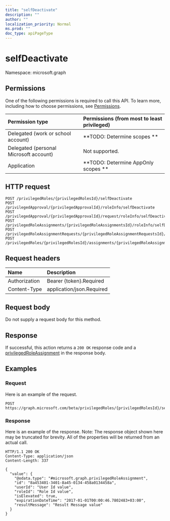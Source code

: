 ```yaml
---
title: "selfDeactivate"
description: ""
author: ""
localization_priority: Normal
ms.prod: ""
doc_type: apiPageType
---
```


# selfDeactivate

Namespace: microsoft.graph



## Permissions
One of the following permissions is required to call this API. To learn more, including how to choose permissions, see [Permissions](/concepts/permissions-reference.md).

|Permission type|Permissions (from most to least privileged)|
|:---|:---|
|Delegated (work or school account)|**TODO: Determine scopes **|
|Delegated (personal Microsoft account)|Not supported.|
|Application|**TODO: Determine AppOnly scopes **|

## HTTP request
<!-- {
  "blockType": "ignored"
}
-->
``` http
POST /privilegedRoles/{privilegedRolesId}/selfDeactivate
POST /privilegedApproval/{privilegedApprovalId}/roleInfo/selfDeactivate
POST /privilegedApproval/{privilegedApprovalId}/request/roleInfo/selfDeactivate
POST /privilegedRoleAssignments/{privilegedRoleAssignmentsId}/roleInfo/selfDeactivate
POST /privilegedRoleAssignmentRequests/{privilegedRoleAssignmentRequestsId}/roleInfo/selfDeactivate
POST /privilegedRoles/{privilegedRolesId}/assignments/{privilegedRoleAssignmentId}/roleInfo/selfDeactivate
```

## Request headers
|Name|Description|
|:---|:---|
|Authorization|Bearer {token}.Required|
|Content-Type|application/json.Required|

## Request body
Do not supply a request body for this method.

## Response
If successful, this action returns a `200 OK` response code and a [privilegedRoleAssignment](../resources/privilegedroleassignment.md) in the response body.

## Examples

### Request
Here is an example of the request.
<!-- {
  "blockType": "request",
  "name": "privilegedrole_selfdeactivate"
}
-->
``` http
POST https://graph.microsoft.com/beta/privilegedRoles/{privilegedRolesId}/selfDeactivate
```

### Response
Here is an example of the response. Note: The response object shown here may be truncated for brevity. All of the properties will be returned from an actual call.
<!-- {
  "blockType": "response",
  "truncated": true,
  "@odata.type": "microsoft.graph.privilegedroleassignment"
}
-->
``` http
HTTP/1.1 200 OK
Content-Type: application/json
Content-Length: 337

{
  "value": {
    "@odata.type": "#microsoft.graph.privilegedRoleAssignment",
    "id": "8a453401-3401-8a45-0134-458a0134458a",
    "userId": "User Id value",
    "roleId": "Role Id value",
    "isElevated": true,
    "expirationDateTime": "2017-01-01T00:00:46.7802483+03:00",
    "resultMessage": "Result Message value"
  }
}
```

